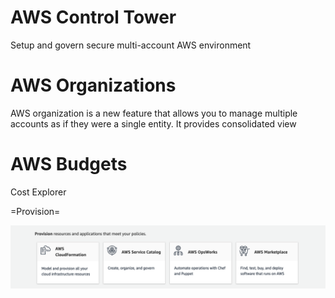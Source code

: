 # AWS Control Tower
Setup and govern secure multi-account AWS environment

# AWS Organizations
AWS organization is a new feature that allows you to manage multiple accounts as if they were a single entity. It provides consolidated view

# AWS Budgets
Cost Explorer



=Provision=

![Alt text](image.png)
